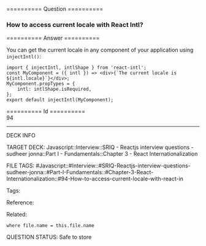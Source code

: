 ========== Question ==========  

### How to access current locale with React Intl?  

========== Answer ==========  

You can get the current locale in any component of your application using `injectIntl()`:

<!-- codeblock-start -->
<pre><code class="hljs language-jsx"><span class="hljs-keyword">import</span> { injectIntl, intlShape } <span class="hljs-keyword">from</span> <span class="hljs-string">'react-intl'</span>;
<span class="hljs-keyword">const</span> <span class="hljs-title function_">MyComponent</span> = (<span class="hljs-params">{ intl }</span>) => <span class="xml"><span class="hljs-tag">&#x3C;<span class="hljs-name">div</span>></span>{`The current locale is ${intl.locale}`}<span class="hljs-tag">&#x3C;/<span class="hljs-name">div</span>></span></span>;
<span class="hljs-title class_">MyComponent</span>.<span class="hljs-property">propTypes</span> = {
    <span class="hljs-attr">intl</span>: intlShape.<span class="hljs-property">isRequired</span>,
};
<span class="hljs-keyword">export</span> <span class="hljs-keyword">default</span> <span class="hljs-title function_">injectIntl</span>(<span class="hljs-title class_">MyComponent</span>);
</code></pre>
<!-- codeblock-end -->

========== Id ==========  
94

---

DECK INFO

TARGET DECK: Javascript::Interview::SRIQ - Reactjs interview questions - sudheer jonna::Part I - Fundamentals::Chapter 3 - React Internationalization

FILE TAGS: #Javascript::#Interview::#SRIQ-Reactjs-interview-questions-sudheer-jonna::#Part-I-Fundamentals::#Chapter-3-React-Internationalization::#94-How-to-access-current-locale-with-react-in

Tags:

Reference:

Related:

```dataview
where file.name = this.file.name
```
QUESTION STATUS: Safe to store
